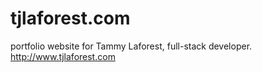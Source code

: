 # tjlaforest.com

portfolio website for Tammy Laforest, full-stack developer. http://www.tjlaforest.com
